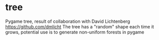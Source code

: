 tree
====

Pygame tree, result of collaboration with David Lichtenberg https://github.com/dmlicht
The tree has a "random" shape each time it grows, potential use is to generate non-uniform forests in pygame
